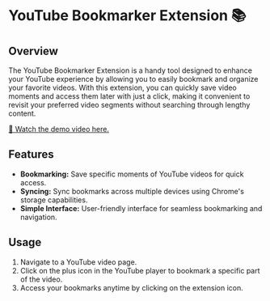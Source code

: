 # YouTube Bookmarker Extension 📚

## Overview
The YouTube Bookmarker Extension is a handy tool designed to enhance your YouTube experience by allowing you to easily bookmark and organize your favorite videos. With this extension, you can quickly save video moments and access them later with just a click, making it convenient to revisit your preferred video segments without searching through lengthy content.

<a href="https://www.youtube.com/watch?v=SfPecyK6ofE" target="_blank" >🎥 Watch the demo video here.</a>

## Features
- **Bookmarking:** Save specific moments of YouTube videos for quick access.
- **Syncing:** Sync bookmarks across multiple devices using Chrome's storage capabilities.
- **Simple Interface:** User-friendly interface for seamless bookmarking and navigation.

## Usage

1. Navigate to a YouTube video page.
2. Click on the plus icon in the YouTube player to bookmark a specific part of the video.
3. Access your bookmarks anytime by clicking on the extension icon.
